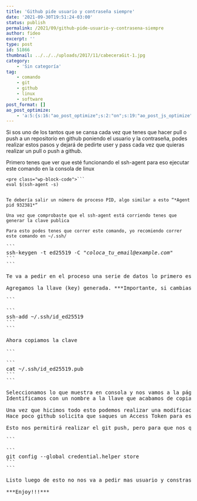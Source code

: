 ```yaml
---
title: 'Github pide usuario y contraseña siempre'
date: '2021-09-30T19:51:24-03:00'
status: publish
permalink: /2021/09/github-pide-usuario-y-contrasena-siempre
author: fideo
excerpt: ''
type: post
id: 51866
thumbnail: ../../../uploads/2017/11/cabeceraGit-1.jpg
category:
    - 'Sin categoría'
tag:
    - comando
    - git
    - github
    - linux
    - software
post_format: []
ao_post_optimize:
    - 'a:5:{s:16:"ao_post_optimize";s:2:"on";s:19:"ao_post_js_optimize";s:2:"on";s:20:"ao_post_css_optimize";s:2:"on";s:12:"ao_post_ccss";s:2:"on";s:16:"ao_post_lazyload";s:2:"on";}'
---
```

Si sos uno de los tantos que se cansa cada vez que tenes que hacer pull o push a un repositorio en github poniendo el usuario y la contraseña, podes realizar estos pasos y dejará de pedirte user y pass cada vez que quieras realizar un pull o push a github.

Primero tenes que ver que esté funcionando el ssh-agent para eso ejecutar este comando en la consola de linux

```
<pre class="wp-block-code">```
eval $(ssh-agent -s)
```
```

Te debería salir un número de proceso PID, algo similar a esto “*Agent pid 932381*“

Una vez que comprobaste que el ssh-agent está corriendo tenes que generar la clave publica

Para esto podes tenes que correr este comando, yo recomiendo correr este comando en ~/.ssh/

```
<pre class="wp-block-code">```
ssh-keygen -t ed25519 -C "<em>coloca_tu_email@example.com</em>"
```
```

Te va a pedir en el proceso una serie de datos lo primero es el nombre de la llave; luego una frase (yo la suelo dejar vacía); luego una contraseña

Agregamos la llave (key) generada. ***Importante, si cambiaste el nombre debes reemplazar id\_ed25519 por el que hayas puesto***

```
<pre class="wp-block-code">```
ssh-add ~/.ssh/id_ed25519
```
```

Ahora copiamos la clave

```
<pre class="wp-block-code">```
cat ~/.ssh/id_ed25519.pub
```
```

Seleccionamos lo que muestra en consola y nos vamos a la página de github –&gt; settings –&gt; SSH and GPG keys –&gt; y presionamos el botón verde que dice New SSH Key.  
Identificamos con un nombre a la llave que acabamos de copiar por consola y el campo que indica github que hay que pegar la key pagamos lo que copiamos.

Una vez que hicimos todo esto podemos realizar una modificación en nuestro código y hacer un push (por ejemplo) **y nos va a pedir user y pass (usuario y contraseña)**.   
Hace poco github solicita que saques un Access Token para esto vas a la página de GitHub –&gt; Settings –&gt; developer settings –&gt; Personal access tokens; **ahí generamos un token y lo usamos como contraseña**.

Esto nos permitirá realizar el git push, pero para que nos quede registrado y no nos pida mas el user y pass (usuario y contraseña) debemos correr el siguiente comando en la consola de linux.

```
<pre class="wp-block-code">```
git config --global credential.helper store
```
```

Listo luego de esto no nos va a pedir mas usuario y constraseña.

***Enjoy!!!***
